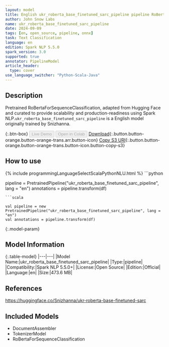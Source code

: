 ```yaml
---
layout: model
title: English ukr_roberta_base_finetuned_sarc_pipeline pipeline RoBertaForSequenceClassification from Snizhanna
author: John Snow Labs
name: ukr_roberta_base_finetuned_sarc_pipeline
date: 2024-09-09
tags: [en, open_source, pipeline, onnx]
task: Text Classification
language: en
edition: Spark NLP 5.5.0
spark_version: 3.0
supported: true
annotator: PipelineModel
article_header:
  type: cover
use_language_switcher: "Python-Scala-Java"
---
```


## Description

Pretrained RoBertaForSequenceClassification, adapted from Hugging Face and curated to provide scalability and production-readiness using Spark NLP.`ukr_roberta_base_finetuned_sarc_pipeline` is a English model originally trained by Snizhanna.

{:.btn-box}
<button class="button button-orange" disabled>Live Demo</button>
<button class="button button-orange" disabled>Open in Colab</button>
[Download](https://s3.amazonaws.com/auxdata.johnsnowlabs.com/public/models/ukr_roberta_base_finetuned_sarc_pipeline_en_5.5.0_3.0_1725920127562.zip){:.button.button-orange.button-orange-trans.arr.button-icon}
[Copy S3 URI](s3://auxdata.johnsnowlabs.com/public/models/ukr_roberta_base_finetuned_sarc_pipeline_en_5.5.0_3.0_1725920127562.zip){:.button.button-orange.button-orange-trans.button-icon.button-copy-s3}

## How to use



<div class="tabs-box" markdown="1">
{% include programmingLanguageSelectScalaPythonNLU.html %}
```python

pipeline = PretrainedPipeline("ukr_roberta_base_finetuned_sarc_pipeline", lang = "en")
annotations =  pipeline.transform(df)   

```
```scala

val pipeline = new PretrainedPipeline("ukr_roberta_base_finetuned_sarc_pipeline", lang = "en")
val annotations = pipeline.transform(df)

```
</div>

{:.model-param}
## Model Information

{:.table-model}
|---|---|
|Model Name:|ukr_roberta_base_finetuned_sarc_pipeline|
|Type:|pipeline|
|Compatibility:|Spark NLP 5.5.0+|
|License:|Open Source|
|Edition:|Official|
|Language:|en|
|Size:|473.6 MB|

## References

https://huggingface.co/Snizhanna/ukr-roberta-base-finetuned-sarc

## Included Models

- DocumentAssembler
- TokenizerModel
- RoBertaForSequenceClassification